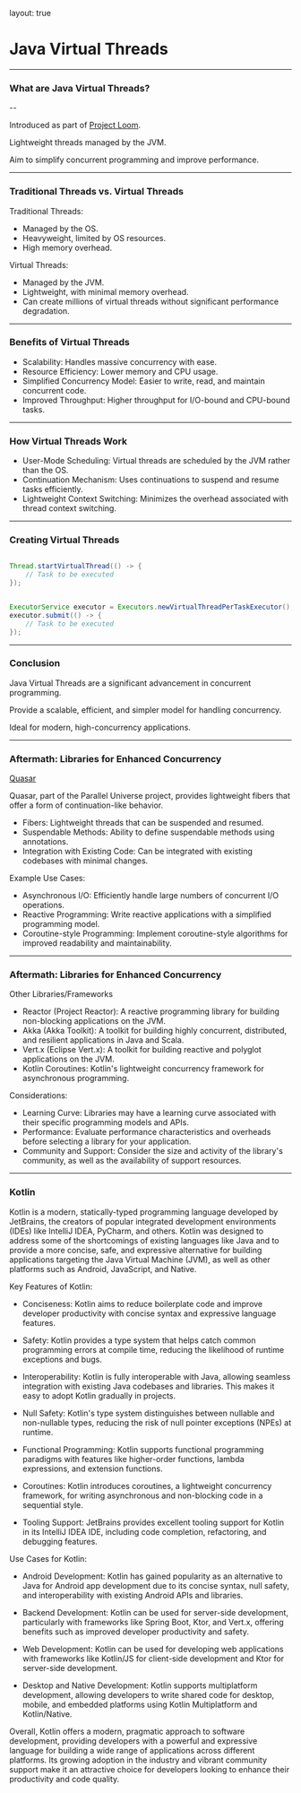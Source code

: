 layout: true

# Java Virtual Threads

---

### What are Java Virtual Threads?

--

Introduced as part of [Project Loom](https://openjdk.org/projects/loom/).

Lightweight threads managed by the JVM.

Aim to simplify concurrent programming and improve performance.

---

### Traditional Threads vs. Virtual Threads

Traditional Threads:

- Managed by the OS.
- Heavyweight, limited by OS resources.
- High memory overhead.

Virtual Threads:

- Managed by the JVM.
- Lightweight, with minimal memory overhead.
- Can create millions of virtual threads without significant performance degradation.

---

### Benefits of Virtual Threads

- Scalability: Handles massive concurrency with ease.
- Resource Efficiency: Lower memory and CPU usage.
- Simplified Concurrency Model: Easier to write, read, and maintain concurrent code.
- Improved Throughput: Higher throughput for I/O-bound and CPU-bound tasks.

---

### How Virtual Threads Work

- User-Mode Scheduling: Virtual threads are scheduled by the JVM rather than the OS.
- Continuation Mechanism: Uses continuations to suspend and resume tasks efficiently.
- Lightweight Context Switching: Minimizes the overhead associated with thread context switching.

---

### Creating Virtual Threads

```java

Thread.startVirtualThread(() -> {
    // Task to be executed
});

```

```java

ExecutorService executor = Executors.newVirtualThreadPerTaskExecutor();
executor.submit(() -> {
    // Task to be executed
});

```

---

### Conclusion

Java Virtual Threads are a significant advancement in concurrent programming.

Provide a scalable, efficient, and simpler model for handling concurrency.

Ideal for modern, high-concurrency applications.

---

### Aftermath: Libraries for Enhanced Concurrency

[Quasar](https://docs.paralleluniverse.co/quasar/)

Quasar, part of the Parallel Universe project, provides lightweight fibers that offer a form of continuation-like behavior.

- Fibers: Lightweight threads that can be suspended and resumed.
- Suspendable Methods: Ability to define suspendable methods using annotations.
- Integration with Existing Code: Can be integrated with existing codebases with minimal changes.

Example Use Cases:

- Asynchronous I/O: Efficiently handle large numbers of concurrent I/O operations.
- Reactive Programming: Write reactive applications with a simplified programming model.
- Coroutine-style Programming: Implement coroutine-style algorithms for improved readability and maintainability.

---

### Aftermath: Libraries for Enhanced Concurrency

Other Libraries/Frameworks

- Reactor (Project Reactor): A reactive programming library for building non-blocking applications on the JVM.
- Akka (Akka Toolkit): A toolkit for building highly concurrent, distributed, and resilient applications in Java and Scala.
- Vert.x (Eclipse Vert.x): A toolkit for building reactive and polyglot applications on the JVM.
- Kotlin Coroutines: Kotlin's lightweight concurrency framework for asynchronous programming.

Considerations:

- Learning Curve: Libraries may have a learning curve associated with their specific programming models and APIs.
- Performance: Evaluate performance characteristics and overheads before selecting a library for your application.
- Community and Support: Consider the size and activity of the library's community, as well as the availability of support resources.

---

### Kotlin

Kotlin is a modern, statically-typed programming language developed by JetBrains, the creators of popular integrated development environments (IDEs) like IntelliJ IDEA, PyCharm, and others. Kotlin was designed to address some of the shortcomings of existing languages like Java and to provide a more concise, safe, and expressive alternative for building applications targeting the Java Virtual Machine (JVM), as well as other platforms such as Android, JavaScript, and Native.

Key Features of Kotlin:

- Conciseness: Kotlin aims to reduce boilerplate code and improve developer productivity with concise syntax and expressive language features.

- Safety: Kotlin provides a type system that helps catch common programming errors at compile time, reducing the likelihood of runtime exceptions and bugs.

- Interoperability: Kotlin is fully interoperable with Java, allowing seamless integration with existing Java codebases and libraries. This makes it easy to adopt Kotlin gradually in projects.

- Null Safety: Kotlin's type system distinguishes between nullable and non-nullable types, reducing the risk of null pointer exceptions (NPEs) at runtime.

- Functional Programming: Kotlin supports functional programming paradigms with features like higher-order functions, lambda expressions, and extension functions.

- Coroutines: Kotlin introduces coroutines, a lightweight concurrency framework, for writing asynchronous and non-blocking code in a sequential style.

- Tooling Support: JetBrains provides excellent tooling support for Kotlin in its IntelliJ IDEA IDE, including code completion, refactoring, and debugging features.

Use Cases for Kotlin:

- Android Development: Kotlin has gained popularity as an alternative to Java for Android app development due to its concise syntax, null safety, and interoperability with existing Android APIs and libraries.

- Backend Development: Kotlin can be used for server-side development, particularly with frameworks like Spring Boot, Ktor, and Vert.x, offering benefits such as improved developer productivity and safety.

- Web Development: Kotlin can be used for developing web applications with frameworks like Kotlin/JS for client-side development and Ktor for server-side development.

- Desktop and Native Development: Kotlin supports multiplatform development, allowing developers to write shared code for desktop, mobile, and embedded platforms using Kotlin Multiplatform and Kotlin/Native.

Overall, Kotlin offers a modern, pragmatic approach to software development, providing developers with a powerful and expressive language for building a wide range of applications across different platforms. Its growing adoption in the industry and vibrant community support make it an attractive choice for developers looking to enhance their productivity and code quality.








